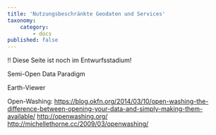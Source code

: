 ```yaml
---
title: 'Nutzungsbeschränkte Geodaten und Services'
taxonomy:
    category:
        - docs
published: false
---
```


!! Diese Seite ist noch im Entwurfsstadium!

Semi-Open Data Paradigm

Earth-Viewer

Open-Washing:
https://blog.okfn.org/2014/03/10/open-washing-the-difference-between-opening-your-data-and-simply-making-them-available/
http://openwashing.org/
http://michellethorne.cc/2009/03/openwashing/
